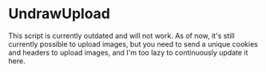 # UndrawUpload

This script is currently outdated and will not work. As of now, it's still currently possible to upload images, but you need to send a unique cookies and headers to upload images, and I'm too lazy to continuously update it here.
